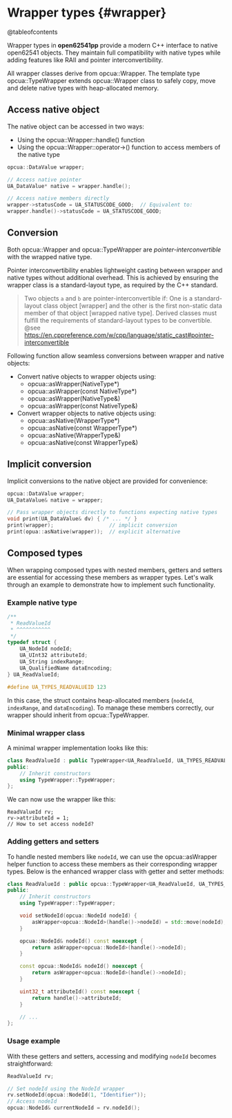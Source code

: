 # Wrapper types {#wrapper}

@tableofcontents

Wrapper types in **open62541pp** provide a modern C++ interface to native open62541 objects. They maintain full compatibility with native types while adding features like RAII and pointer interconvertibility.

All wrapper classes derive from opcua::Wrapper. The template type opcua::TypeWrapper extends opcua::Wrapper class to safely copy, move and delete native types with heap-allocated memory.

## Access native object

The native object can be accessed in two ways:
- Using the opcua::Wrapper::handle() function
- Using the opcua::Wrapper::operator->() function to access members of the native type

```cpp
opcua::DataValue wrapper;

// Access native pointer
UA_DataValue* native = wrapper.handle();

// Access native members directly
wrapper->statusCode = UA_STATUSCODE_GOOD;  // Equivalent to:
wrapper.handle()->statusCode = UA_STATUSCODE_GOOD;
```

## Conversion

Both opcua::Wrapper and opcua::TypeWrapper are *pointer-interconvertible* with the wrapped native type.

Pointer interconvertibility enables lightweight casting between wrapper and native types without additional overhead.
This is achieved by ensuring the wrapper class is a standard-layout type, as required by the C++ standard.

> Two objects `a` and `b` are pointer-interconvertible if:
> One is a standard-layout class object [wrapper] and the other is the first non-static data
> member of that object [wrapped native type].
> Derived classes must fulfill the requirements of standard-layout types to be convertible.
> @see https://en.cppreference.com/w/cpp/language/static_cast#pointer-interconvertible

Following function allow seamless conversions between wrapper and native objects:

- Convert native objects to wrapper objects using:
  - opcua::asWrapper(NativeType\*)
  - opcua::asWrapper(const NativeType\*)
  - opcua::asWrapper(NativeType&)
  - opcua::asWrapper(const NativeType&)
- Convert wrapper objects to native objects using:
  - opcua::asNative(WrapperType\*)
  - opcua::asNative(const WrapperType\*)
  - opcua::asNative(WrapperType&)
  - opcua::asNative(const WrapperType&)


## Implicit conversion

Implicit conversions to the native object are provided for convenience:

```cpp
opcua::DataValue wrapper;
UA_DataValue& native = wrapper;

// Pass wrapper objects directly to functions expecting native types
void print(UA_DataValue& dv) { /* ... */ }
print(wrapper);                  // implicit conversion
print(opua::asNative(wrapper));  // explicit alternative
```

## Composed types

When wrapping composed types with nested members, getters and setters are essential for accessing these members as wrapper types.
Let's walk through an example to demonstrate how to implement such functionality.

### Example native type

```c
/**
 * ReadValueId
 * ^^^^^^^^^^^
 */
typedef struct {
    UA_NodeId nodeId;
    UA_UInt32 attributeId;
    UA_String indexRange;
    UA_QualifiedName dataEncoding;
} UA_ReadValueId;

#define UA_TYPES_READVALUEID 123
```

In this case, the struct contains heap-allocated members (`nodeId`, `indexRange`, and `dataEncoding`).
To manage these members correctly, our wrapper should inherit from opcua::TypeWrapper.

### Minimal wrapper class

A minimal wrapper implementation looks like this:

```cpp
class ReadValueId : public TypeWrapper<UA_ReadValueId, UA_TYPES_READVALUEID> {
public:
    // Inherit constructors
    using TypeWrapper::TypeWrapper;
};
```

We can now use the wrapper like this:

```
ReadValueId rv;
rv->attributeId = 1;
// How to set access nodeId?
```

### Adding getters and setters

To handle nested members like `nodeId`, we can use the opcua::asWrapper helper function to access these members as their corresponding wrapper types. Below is the enhanced wrapper class with getter and setter methods:

```cpp
class ReadValueId : public opcua::TypeWrapper<UA_ReadValueId, UA_TYPES_READVALUEID> {
public:
    // Inherit constructors
    using TypeWrapper::TypeWrapper;

    void setNodeId(opcua::NodeId nodeId) {
        asWrapper<opcua::NodeId>(handle()->nodeId) = std::move(nodeId);
    }

    opcua::NodeId& nodeId() const noexcept {
        return asWrapper<opcua::NodeId>(handle()->nodeId);
    }

    const opcua::NodeId& nodeId() noexcept {
        return asWrapper<opcua::NodeId>(handle()->nodeId);
    }

    uint32_t attributeId() const noexcept {
        return handle()->attributeId;
    }

    // ...
};
```

### Usage example

With these getters and setters, accessing and modifying `nodeId` becomes straightforward:

```cpp
ReadValueId rv;

// Set nodeId using the NodeId wrapper
rv.setNodeId(opcua::NodeId(1, "Identifier"));
// Access nodeId
opcua::NodeId& currentNodeId = rv.nodeId();
```
